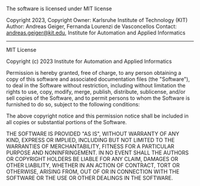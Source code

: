 The software is licensed under MIT license

Copyright 2023, Copyright Owner: Karlsruhe Institute of Technology (KIT)  
Author: Andreas Geiger, Fernanda Lourenzi de Vasconcellos
Contact: andreas.geiger@kit.edu, Institute for Automation and Applied Informatics  

---

MIT License

Copyright (c) 2023 Institute for Automation and Applied Informatics

Permission is hereby granted, free of charge, to any person obtaining a copy
of this software and associated documentation files (the "Software"), to deal
in the Software without restriction, including without limitation the rights
to use, copy, modify, merge, publish, distribute, sublicense, and/or sell
copies of the Software, and to permit persons to whom the Software is
furnished to do so, subject to the following conditions:

The above copyright notice and this permission notice shall be included in all
copies or substantial portions of the Software.

THE SOFTWARE IS PROVIDED "AS IS", WITHOUT WARRANTY OF ANY KIND, EXPRESS OR
IMPLIED, INCLUDING BUT NOT LIMITED TO THE WARRANTIES OF MERCHANTABILITY,
FITNESS FOR A PARTICULAR PURPOSE AND NONINFRINGEMENT. IN NO EVENT SHALL THE
AUTHORS OR COPYRIGHT HOLDERS BE LIABLE FOR ANY CLAIM, DAMAGES OR OTHER
LIABILITY, WHETHER IN AN ACTION OF CONTRACT, TORT OR OTHERWISE, ARISING FROM,
OUT OF OR IN CONNECTION WITH THE SOFTWARE OR THE USE OR OTHER DEALINGS IN THE
SOFTWARE.

